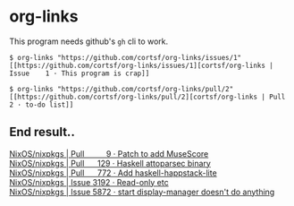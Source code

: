 # org-links

This program needs github's `gh` cli to work.

```
$ org-links "https://github.com/cortsf/org-links/issues/1"
[[https://github.com/cortsf/org-links/issues/1][cortsf/org-links | Issue    1 · This program is crap]]

$ org-links "https://github.com/cortsf/org-links/pull/2"
[[https://github.com/cortsf/org-links/pull/2][cortsf/org-links | Pull    2 · to-do list]]
```


## End result..

[NixOS/nixpkgs | Pull          9 · Patch to add MuseScore](https://github.com/NixOS/nixpkgs/pull/9)\
[NixOS/nixpkgs | Pull      129 · Haskell attoparsec binary](https://github.com/NixOS/nixpkgs/pull/129)\
[NixOS/nixpkgs | Pull      772 · Add haskell-happstack-lite](https://github.com/NixOS/nixpkgs/pull/772)\
[NixOS/nixpkgs | Issue 3192 · Read-only etc](https://github.com/NixOS/nixpkgs/issues/3192)\
[NixOS/nixpkgs | Issue 5872 · start display-manager doesn't do anything](https://github.com/NixOS/nixpkgs/issues/5872)


